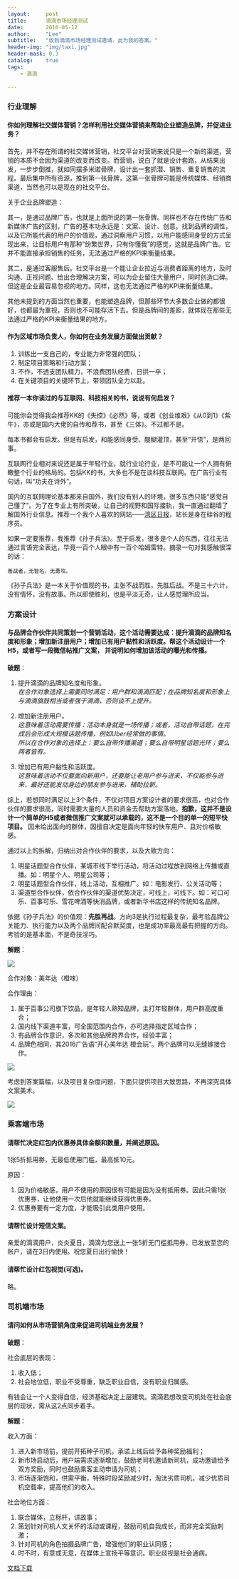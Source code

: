 ```yaml
---
layout:     post
title:      滴滴市场经理测试
date:       2016-05-12
author:     "Lee"
subtitle:   "收到滴滴市场经理测试邀请，此为我的答案。"
header-img: "img/taxi.jpg"
header-mask: 0.3
catalog:    true
tags:
    - 滴滴
    
---
```


### 行业理解

#### 你如何理解社交媒体营销？怎样利用社交媒体营销来帮助企业塑造品牌，并促进业务？

首先，并不存在所谓的社交媒体营销，社交平台对营销来说只是一个新的渠道，营销的本质不会因为渠道的改变而改变。而营销，说白了就是设计套路，从结果出发，一步步倒推，就如同摆多米诺骨牌，设计出一套抓潜、销售、重复销售的流程。最后集中所有资源，推到第一张骨牌，这第一张骨牌可能是传统媒体、经销商渠道，当然也可以是现在的社交平台。

关于企业品牌塑造：

其一，是通过品牌广告，也就是上面所说的第一张骨牌。同样也不存在传统广告和新媒体广告的区别，广告的基本功永远是：文案、设计、创意。找到品牌的调性，以及它所能代表的用户的价值观，通过洞察用户习惯，以用户能感同身受的方式呈现出来，让目标用户有那种“纷繁世界，只有你懂我”的感觉，这就是品牌广告。它并不能直接承担销售的任务，无法通过严格的KPI来衡量结果。

其二，是通过客服售后。社交平台是一个能让企业拉近与消费者距离的地方，及时沟通、正视问题、给出合理解决方案，可以为企业留住大量用户，同时创造口碑。但这是企业最容易忽视的地方。同样，这也无法通过严格的KPI来衡量结果。

其他未提到的方面当然也重要，也能塑造品牌，但那些环节大多数企业做的都很好，也都最为重视，否则也不可能存活下去。但是品牌间的差距，就体现在那些无法通过严格的KPI来衡量结果的地方。

#### 作为区域市场负责人，你如何在业务发展方面做出贡献？

1. 训练出一支自己的，专业能力非常强的团队；
2. 制定项目策略和行动方案；
3. 不作，不透支团队精力，不浪费团队经费，日拱一卒；
4. 在关键项目的关键环节上，带领团队全力以赴。

#### 推荐一本你读过的与互联网、科技相关的书，说说有何启发？

可能你会觉得我会推荐KK的《失控》《必然》等，或者《创业维艰》《从0到1》《紫牛》，亦或是国内大佬的自传和荐书，甚至《三体》。不过都不是。

每本书都会有启发。但是有启发，和能感同身受、醍醐灌顶，甚至“开悟”，是两回事。

互联网行业相对来说还是属于年轻行业，就行业论行业，是不可能让一个人拥有俯瞰整个行业的格局的。包括KK的书，大多也不是在谈科技互联网。在广告行业有句话，叫“功夫在诗外”。

国内的互联网理论基本都来自国外，我们没有别人的环境，很多东西只能“感觉自己懂了”。为了在专业上有所突破，让自己的视野和国际接轨，我一直通过翻墙了解国外行业信息。推荐一个我个人喜欢的网站——[湾区日报](https://wanqu.co/)，站长是身在硅谷的程序员。

如果一定要推荐，我推荐《孙子兵法》。至于启发，很多是个人的东西，往往无法通过言语完全表达，毕竟一百个人眼中有一百个哈姆雷特。摘录一句对我感触很深的话：

```
善战者，无智名，无勇攻。
```

《孙子兵法》是一本关于价值观的书，主张不战而胜，先胜后战。不是三十六计，没有情怀，没有故事。所以即使胜利，也是平淡无奇，让人感觉理所应当。

### 方案设计

#### 与品牌合作伙伴共同策划一个营销活动，这个活动需要达成：提升滴滴的品牌知名度和形象；增加新注册用户；增加已有用户黏性和活跃度。帮这个活动设计一个H5，或者写一段微信帖推广文案， 并说明如何增加该活动的曝光和传播。

**破题**：

1. 提升滴滴的品牌知名度和形象。  
*在合作对象选择上需要同时满足：用户群和滴滴匹配；在品牌知名度和形象上与滴滴旗鼓相当或者强于滴滴，否则谈不上提升。*

2. 增加新注册用户。  
*这意味着活动需要传播：活动本身就是一场传播；或者，活动自带话题，在完成后会形成大规模话题传播，例如Uber经常做的事情。  
所以在合作对象的选择上：要么自带传播渠道；要么自带明星话题光环；要么两者皆有。*

3. 增加已有用户黏性和活跃度。  
*这意味着活动不仅要面向新用户，还要能让老用户参与进来，不仅能参与进来，最好还能发动身边的朋友参与进来，辅助拉新。*

综上，若想同时满足以上3个条件，不仅对项目方案设计者的要求很高，也对合作伙伴的要求很高，同时需要大量的人员和资金去帮助方案落地。**抱歉，这并不是设计一个简单的H5或者微信推广文案就可以承载的，这不是一个目的单一的短平快项目。** 因未给出面向的群体，固擅自决定是面向年轻的快车用户、且对价格敏感。

通过以上的拆解，归纳出对合作伙伴的要求，以及大致方向：

1. 明星话题型合作伙伴，某城市线下举行活动，将活动过程放到网络上传播或直播。如：明星个人、明星公司等；
2. 明星话题型合作伙伴，线上活动，互相推广。如：电影发行、公关活动等；
3. 渠道型合作伙伴，依合作伙伴的渠道优势决定，可线上，可线下。如：可口可乐、百事可乐、雪花啤酒等快消品牌，或者新华书店这样的传统知名品牌。

依据《孙子兵法》的价值观：**先胜再战**。方向3是执行过程最复杂，最考验品牌公关能力、执行能力以及两个品牌间配合默契度，也是成功率最高最有把握的方向。考验的是基本面，不是奇技淫巧。

**解题**：

![](http://ww4.sinaimg.cn/large/a7456b5egw1f3t8j5wntoj20h803lq3a.jpg)

合作对象：美年达（橙味）

合作理由：

1. 属于百事公司旗下饮品，是年轻人熟知品牌，主打年轻群体，用户群高度重合；
2. 国内线下渠道丰富，可全国范围内合作，亦可选择指定区域合作；
3. 有品牌合作意识，多次和其他品牌跨界合作，经验丰富；
4. 品牌色相同，其2016广告语“开心美年达 橙会玩”。两个品牌可以无缝嫁接合作。

![](http://ww4.sinaimg.cn/large/a7456b5egw1f3t53x6quoj20ei0cwq5e.jpg)

考虑到答案篇幅，以及项目复杂度问题，下面只提供项目大致思路，不再深究具体文案美术。

![](http://ww3.sinaimg.cn/large/a7456b5egw1f3t8ia8sm6j21kw0gbq4z.jpg)

### 乘客端市场

#### 请帮忙决定红包内优惠券具体金额和数量，并阐述原因。

1张5折抵用劵，无最低使用门槛，最高抵10元。

原因：

1. 因为价格敏感，用户不使用的原因很有可能是因为没有抵用券。因此只需1张优惠券，让他使用一次后他就能继续获得优惠券。
2. 优惠券要有一定力度，才能吸引此类用户使用。

#### 请帮忙设计短信文案。

亲爱的滴滴用户，炎炎夏日，滴滴为您送上一张5折无门槛抵用券，已发放至您的账户，请在3日内使用。祝您夏日出行愉快！

#### 请帮忙设计红包视觉(可选)。

略。

### 司机端市场

#### 请问如何从市场营销角度来促进司机端业务发展？

**破题**：

社会底层的表现：

1. 收入低；
2. 社会地位低，职业不受尊重，缺乏职业自信，没有职业归属感。

有钱会让一个人变得自信，经济基础决定上层建筑。滴滴若想改变司机处在社会底层的现状，需从这2点同步着手。

**解题**：

收入方面：

1. 进入新市场前，提前开拓种子司机，承诺上线后给予各种奖励福利；
2. 新市场启动后，用户端需求逐渐增加，鼓励老司机邀请新司机，成功邀请给予双方奖励，同时也鼓励乘客主动申请为司机；
3. 市场逐渐饱和，供需平衡，特殊时段奖励减少时，淘汰劣质司机，减少优质司机空载率，提高他们的收入。

社会地位方面：

1. 联合媒体，立标杆，讲故事；
2. 策划针对司机人文关怀的活动或课程，鼓励司机自我成长，而非完全奖励刺激；
3. 针对司机的角色拍摄品牌广告，增强他们的职业认同感；
4. 时不时，有意或无意，在媒体上宣扬平等意识。职业歧视是社会通病。

[文档下载](http://lichaoyuan.com/滴滴市场经理测试-李超源.pdf)
